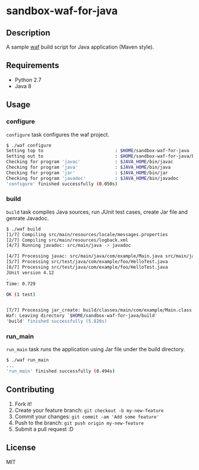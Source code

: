 # sandbox-waf-for-java

## Description

A sample [waf](https://github.com/waf-project/waf) build script for Java application (Maven style).

## Requirements

- Python 2.7
- Java 8

## Usage

### configure

`configure` task configures the waf project.

```bash
$ ./waf configure
Setting top to                           : $HOME/sandbox-waf-for-java
Setting out to                           : $HOME/sandbox-waf-for-java/build
Checking for program 'javac'             : $JAVA_HOME/bin/javac
Checking for program 'java'              : $JAVA_HOME/bin/java
Checking for program 'jar'               : $JAVA_HOME/bin/jar
Checking for program 'javadoc'           : $JAVA_HOME/bin/javadoc
'configure' finished successfully (0.050s)
```

### build

`build` task compiles Java sources, run JUnit test cases, create Jar file and genrate Javadoc.

```bash
$ ./waf build
[1/7] Compiling src/main/resources/locale/messages.properties
[2/7] Compiling src/main/resources/logback.xml
[4/7] Running javadoc: src/main/java -> javadoc

[4/7] Processing javac: src/main/java/com/example/Main.java src/main/java/com/example/foo/Hello.java src/main/java/org/example/Hoge.java
[5/7] Processing src/test/java/com/example/foo/HelloTest.java
[6/7] Processing src/test/java/com/example/foo/HelloTest.java
JUnit version 4.12
.
Time: 0.729

OK (1 test)


[7/7] Processing jar_create: build/classes/main/com/example/Main.class build/classes/main/com/example/foo/Hello.class build/classes/main/locale/messages.properties build/classes/main/logback.xml build/classes/main/org/example/Hoge.class -> build/example-1.0.0.jar
Waf: Leaving directory `$HOME/sandbox-waf-for-java/build'
'build' finished successfully (5.820s)
```

### run_main

`run_main` task runs the application using Jar file under the build directory.

```bash
$ ./waf run_main
...
'run_main' finished successfully (0.494s)

```

## Contributing

1. Fork it!
2. Create your feature branch: `git checkout -b my-new-feature`
3. Commit your changes: `git commit -am 'Add some feature'`
4. Push to the branch: `git push origin my-new-feature`
5. Submit a pull request :D

## License

MIT

